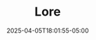 ---
weight: 999
title: "Lore"
description: ""
icon: "article"
date: "2025-04-05T18:01:55-05:00"
lastmod: "2025-04-05T18:01:55-05:00"
draft: false
toc: true
---